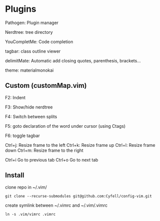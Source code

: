 # Plugins

Pathogen: Plugin manager

Nerdtree: tree directory

YouCompletMe: Code completion

tagbar: class outline viewer

delimitMate: Automatic add closing quotes, parenthesis, brackets...

theme: materialmonokai

## Custom (customMap.vim)
F2: Indent

F3: Show/hide nerdtree

F4: Switch between splits

F5: goto declaration of the word under cursor (using Ctags)

F6: toggle tagbar

Ctrl+j: Resize frame to the left
Ctrl+k: Resize frame up
Ctrl+l: Resize frame down
Ctrl+m: Resize frame to the right

Ctrl+i Go to previous tab 
Ctrl+o Go to next tab

## Install

clone repo in ~/.vim/

`git clone --recurse-submodules git@github.com:Cyfell/config-vim.git`

create symlink between ~/.vimrc and ~/.vim/.vimrc

`ln -s .vim/vimrc .vimrc`
